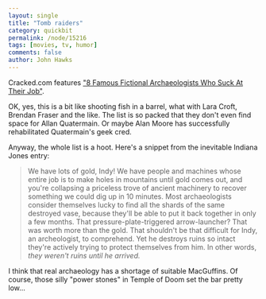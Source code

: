 ```yaml
---
layout: single 
title: "Tomb raiders" 
category: quickbit
permalink: /node/15216
tags: [movies, tv, humor] 
comments: false 
author: John Hawks 
---
```


Cracked.com features <a href="http://www.cracked.com/article_18988_8-famous-fictional-archaeologists-who-suck-at-their-job.html">"8 Famous Fictional Archaeologists Who Suck At Their Job"</a>.

OK, yes, this is a bit like shooting fish in a barrel, what with Lara Croft, Brendan Fraser and the like. The list is so packed that they don't even find space for Allan Quatermain. Or maybe Alan Moore has successfully rehabilitated Quatermain's geek cred. 

Anyway, the whole list is a hoot. Here's a snippet from the inevitable Indiana Jones entry:


<blockquote>We have lots of gold, Indy! We have people and machines whose entire job is to make holes in mountains until gold comes out, and you're collapsing a priceless trove of ancient machinery to recover something we could dig up in 10 minutes. Most archaeologists consider themselves lucky to find all the shards of the same destroyed vase, because they'll be able to put it back together in only a few months. That pressure-plate-triggered arrow-launcher? That was worth more than the gold. That shouldn't be that difficult for Indy, an archeologist, to comprehend. Yet he destroys ruins so intact they're actively trying to protect themselves from him. In other words, <i>they weren't ruins until he arrived.</i></blockquote>

I think that real archaeology has a shortage of suitable MacGuffins. Of course, those silly "power stones" in Temple of Doom set the bar pretty low...

